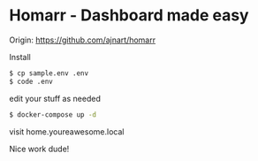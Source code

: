 # Homarr - Dashboard made easy

Origin: https://github.com/ajnart/homarr

Install

```sh
$ cp sample.env .env
$ code .env
```

edit your stuff as needed

```sh
$ docker-compose up -d
```

visit home.youreawesome.local 

Nice work dude! 